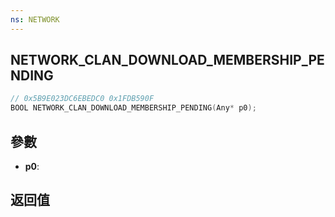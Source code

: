 ```yaml
---
ns: NETWORK
---
```

## NETWORK_CLAN_DOWNLOAD_MEMBERSHIP_PENDING

```c
// 0x5B9E023DC6EBEDC0 0x1FDB590F
BOOL NETWORK_CLAN_DOWNLOAD_MEMBERSHIP_PENDING(Any* p0);
```


## 參數
* **p0**: 

## 返回值
